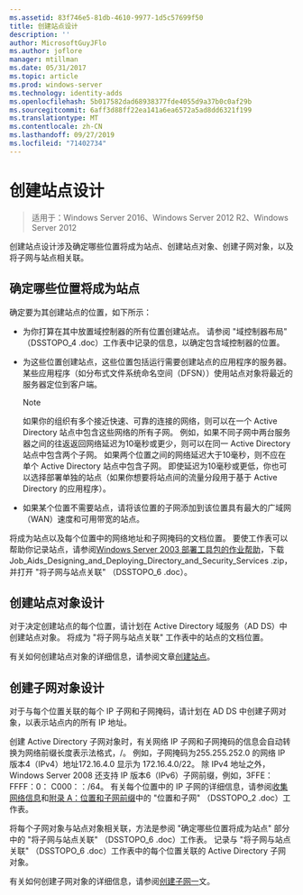 ```yaml
---
ms.assetid: 83f746e5-81db-4610-9977-1d5c57699f50
title: 创建站点设计
description: ''
author: MicrosoftGuyJFlo
ms.author: joflore
manager: mtillman
ms.date: 05/31/2017
ms.topic: article
ms.prod: windows-server
ms.technology: identity-adds
ms.openlocfilehash: 5b017582dad68938377fde4055d9a37b0c0af29b
ms.sourcegitcommit: 6aff3d88ff22ea141a6ea6572a5ad8dd6321f199
ms.translationtype: MT
ms.contentlocale: zh-CN
ms.lasthandoff: 09/27/2019
ms.locfileid: "71402734"
---
```

# <a name="creating-a-site-design"></a>创建站点设计

>适用于：Windows Server 2016、Windows Server 2012 R2、Windows Server 2012

创建站点设计涉及确定哪些位置将成为站点、创建站点对象、创建子网对象，以及将子网与站点相关联。  
  
## <a name="deciding-which-locations-will-become-sites"></a>确定哪些位置将成为站点

确定要为其创建站点的位置，如下所示：  
  
- 为你打算在其中放置域控制器的所有位置创建站点。 请参阅 "域控制器布局" （DSSTOPO_4 .doc）工作表中记录的信息，以确定包含域控制器的位置。  
- 为这些位置创建站点，这些位置包括运行需要创建站点的应用程序的服务器。 某些应用程序（如分布式文件系统命名空间（DFSN））使用站点对象将最近的服务器定位到客户端。  

   > [!NOTE]  
   > 如果你的组织有多个接近快速、可靠的连接的网络，则可以在一个 Active Directory 站点中包含这些网络的所有子网。 例如，如果不同子网中两台服务器之间的往返返回网络延迟为10毫秒或更少，则可以在同一 Active Directory 站点中包含两个子网。 如果两个位置之间的网络延迟大于10毫秒，则不应在单个 Active Directory 站点中包含子网。 即使延迟为10毫秒或更低，你也可以选择部署单独的站点（如果你想要将站点间的流量分段用于基于 Active Directory 的应用程序）。  

- 如果某个位置不需要站点，请将该位置的子网添加到该位置具有最大的广域网（WAN）速度和可用带宽的站点。  
  
将成为站点以及每个位置中的网络地址和子网掩码的文档位置。 要使工作表可以帮助你记录站点，请参阅[Windows Server 2003 部署工具包的作业帮助](https://go.microsoft.com/fwlink/?LinkID=102558)，下载 Job_Aids_Designing_and_Deploying_Directory_and_Security_Services .zip，并打开 "将子网与站点关联" （DSSTOPO_6 .doc）。  
  
## <a name="creating-a-site-object-design"></a>创建站点对象设计

对于决定创建站点的每个位置，请计划在 Active Directory 域服务（AD DS）中创建站点对象。 将成为 "将子网与站点关联" 工作表中的站点的文档位置。  
  
有关如何创建站点对象的详细信息，请参阅文章[创建站点](https://go.microsoft.com/fwlink/?LinkId=107067)。  
  
## <a name="creating-a-subnet-object-design"></a>创建子网对象设计

对于与每个位置关联的每个 IP 子网和子网掩码，请计划在 AD DS 中创建子网对象，以表示站点内的所有 IP 地址。  
  
创建 Active Directory 子网对象时，有关网络 IP 子网和子网掩码的信息会自动转换为网络前缀长度表示法格式，<IP address>/<prefix length>。 例如，子网掩码为255.255.252.0 的网络 IP 版本4（IPv4）地址172.16.4.0 显示为 172.16.4.0/22。 除 IPv4 地址之外，Windows Server 2008 还支持 IP 版本6（IPv6）子网前缀，例如，3FFE： FFFF：0： C000：：/64。 有关每个位置中的 IP 子网的详细信息，请参阅[收集网络信息](../../ad-ds/plan/Collecting-Network-Information.md)和[附录 A：位置和子网前缀](Appendix-A--Locations-and-Subnet-Prefixes.md)中的 "位置和子网" （DSSTOPO_2 .doc）工作表。  
  
将每个子网对象与站点对象相关联，方法是参阅 "确定哪些位置将成为站点" 部分中的 "将子网与站点关联" （DSSTOPO_6 .doc）工作表。 记录与 "将子网与站点关联" （DSSTOPO_6 .doc）工作表中的每个位置关联的 Active Directory 子网对象。  
  
有关如何创建子网对象的详细信息，请参阅[创建子网一](https://go.microsoft.com/fwlink/?LinkId=107068)文。
